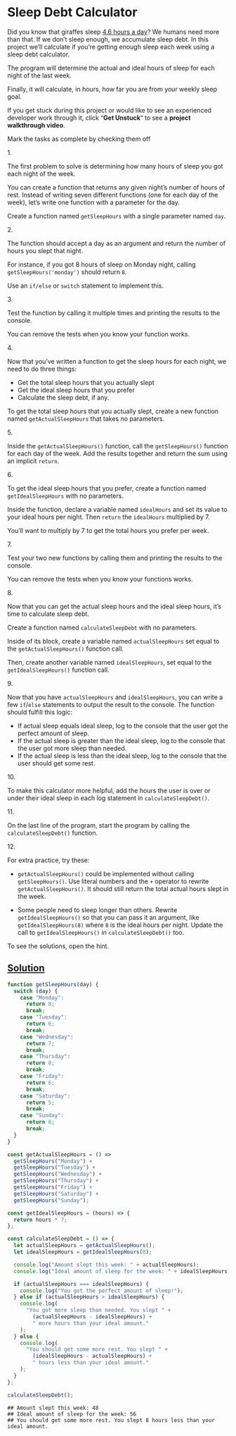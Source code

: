 # Sleep Debt Calculator

Did you know that giraffes sleep <a
href="https://en.wikipedia.org/wiki/Giraffe#Legs,_locomotion_and_posture%0A"
class="e14vpv2g1 gamut-xro1w8-ResetElement-Anchor-AnchorBase e1bhhzie0"
target="_blank" rel="noopener">4.6 hours a day</a>? We humans need more
than that. If we don’t sleep enough, we accumulate sleep debt. In this
project we’ll calculate if you’re getting enough sleep each week using a
sleep debt calculator.

The program will determine the actual and ideal hours of sleep for each
night of the last week.

Finally, it will calculate, in hours, how far you are from your weekly
sleep goal.

If you get stuck during this project or would like to see an experienced
developer work through it, click “**Get Unstuck**“ to see a **project
walkthrough video**.



Mark the tasks as complete by checking them off

1\.

The first problem to solve is determining how many hours of sleep you
got each night of the week.

You can create a function that returns any given night’s number of hours
of rest. Instead of writing seven different functions (one for each day
of the week), let’s write one function with a parameter for the day.

Create a function named `getSleepHours` with a single parameter named
`day`.

2\.

The function should accept a day as an argument and return the number of
hours you slept that night.

For instance, if you got 8 hours of sleep on Monday night, calling
`getSleepHours('monday')` should return `8`.

Use an `if/else` or `switch` statement to implement this.

3\.

Test the function by calling it multiple times and printing the results
to the console.

You can remove the tests when you know your function works.

4\.

Now that you’ve written a function to get the sleep hours for each
night, we need to do three things:

- Get the total sleep hours that you actually slept
- Get the ideal sleep hours that you prefer
- Calculate the sleep debt, if any.

To get the total sleep hours that you actually slept, create a new
function named `getActualSleepHours` that takes no parameters.

5\.

Inside the `getActualSleepHours()` function, call the `getSleepHours()`
function for each day of the week. Add the results together and return
the sum using an implicit `return`.

6\.

To get the ideal sleep hours that you prefer, create a function named
`getIdealSleepHours` with no parameters.

Inside the function, declare a variable named `idealHours` and set its
value to your ideal hours per night. Then `return` the `idealHours`
multiplied by 7.

You’ll want to multiply by 7 to get the total hours you prefer per week.

7\.

Test your two new functions by calling them and printing the results to
the console.

You can remove the tests when you know your functions works.

8\.

Now that you can get the actual sleep hours and the ideal sleep hours,
it’s time to calculate sleep debt.

Create a function named `calculateSleepDebt` with no parameters.

Inside of its block, create a variable named `actualSleepHours` set
equal to the `getActualSleepHours()` function call.

Then, create another variable named `idealSleepHours`, set equal to the
`getIdealSleepHours()` function call.

9\.

Now that you have `actualSleepHours` and `idealSleepHours`, you can
write a few `if`/`else` statements to output the result to the console.
The function should fulfill this logic:

- If actual sleep equals ideal sleep, log to the console that the user
  got the perfect amount of sleep.
- If the actual sleep is greater than the ideal sleep, log to the
  console that the user got more sleep than needed.
- If the actual sleep is less than the ideal sleep, log to the console
  that the user should get some rest.

10\.

To make this calculator more helpful, add the hours the user is over or
under their ideal sleep in each log statement in `calculateSleepDebt()`.

11\.

On the last line of the program, start the program by calling the
`calculateSleepDebt()` function.

12\.

For extra practice, try these:

- `getActualSleepHours()` could be implemented without calling
  `getSleepHours()`. Use literal numbers and the `+` operator to rewrite
  `getActualSleepHours()`. It should still return the total actual hours
  slept in the week.

- Some people need to sleep longer than others. Rewrite
  `getIdealSleepHours()` so that you can pass it an argument, like
  `getIdealSleepHours(8)` where `8` is the ideal hours per night. Update
  the call to `getIdealSleepHours()` in `calculateSleepDebt()` too.

To see the solutions, open the hint.

## [Solution](sleep-debt-calculator.js)

``` javascript
function getSleepHours(day) {
  switch (day) {
    case "Monday":
      return 8;
      break;
    case "Tuesday":
      return 6;
      break;
    case "Wednesday":
      return 7;
      break;
    case "Thursday":
      return 8;
      break;
    case "Friday":
      return 6;
      break;
    case "Saturday":
      return 5;
      break;
    case "Sunday":
      return 8;
      break;
  }
}

const getActualSleepHours = () =>
  getSleepHours("Monday") +
  getSleepHours("Tuesday") +
  getSleepHours("Wednesday") +
  getSleepHours("Thursday") +
  getSleepHours("Friday") +
  getSleepHours("Saturday") +
  getSleepHours("Sunday");

const getIdealSleepHours = (hours) => {
  return hours * 7;
};

const calculateSleepDebt = () => {
  let actualSleepHours = getActualSleepHours();
  let idealSleepHours = getIdealSleepHours(8);

  console.log("Amount slept this week: " + actualSleepHours);
  console.log("Ideal amount of sleep for the week: " + idealSleepHours);

  if (actualSleepHours === idealSleepHours) {
    console.log("You got the perfect amount of sleep!");
  } else if (actualSleepHours > idealSleepHours) {
    console.log(
      "You got more sleep than needed. You slept " +
        (actualSleepHours - idealSleepHours) +
        " more hours than your ideal amount."
    );
  } else {
    console.log(
      "You should get some more rest. You slept " +
        (idealSleepHours - actualSleepHours) +
        " hours less than your ideal amount."
    );
  }
};

calculateSleepDebt();
```

    ## Amount slept this week: 48
    ## Ideal amount of sleep for the week: 56
    ## You should get some more rest. You slept 8 hours less than your ideal amount.
